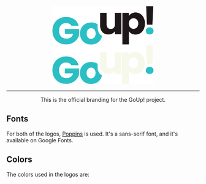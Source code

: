 <div align="center">
    <img src="Logo-Text/Light/logo-text-light.png#gh-dark-mode-only" height="100">
    <img src="Logo-Text/Dark/logo-text-Dark.png#gh-light-mode-only" height="100">
    <hr />
    <p>This is the official branding for the GoUp! project.</p>
</div>

## Fonts

For both of the logos, [Poppins](https://fonts.google.com/specimen/Poppins) is used. It's a sans-serif font, and it's available on Google Fonts.

## Colors

The colors used in the logos are:
